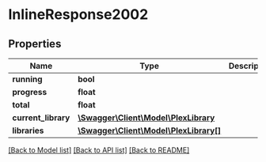 # InlineResponse2002

## Properties
Name | Type | Description | Notes
------------ | ------------- | ------------- | -------------
**running** | **bool** |  | [optional] 
**progress** | **float** |  | [optional] 
**total** | **float** |  | [optional] 
**current_library** | [**\Swagger\Client\Model\PlexLibrary**](PlexLibrary.md) |  | [optional] 
**libraries** | [**\Swagger\Client\Model\PlexLibrary[]**](PlexLibrary.md) |  | [optional] 

[[Back to Model list]](../../README.md#documentation-for-models) [[Back to API list]](../../README.md#documentation-for-api-endpoints) [[Back to README]](../../README.md)

